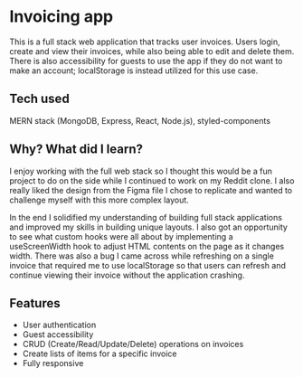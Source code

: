 # Invoicing app

This is a full stack web application that tracks user invoices. Users login, create and view their invoices, while also being able to edit and delete them. There is also accessibility for guests to use the app if they do not want to make an account; localStorage is instead utilized for this use case.

## Tech used

MERN stack (MongoDB, Express, React, Node.js), styled-components

## Why? What did I learn?

I enjoy working with the full web stack so I thought this would be a fun project to do on the side while I continued to work on my Reddit clone. I also really liked the design from the Figma file I chose to replicate and wanted to challenge myself with this more complex layout. 

In the end I solidified my understanding of building full stack applications and improved my skills in building unique layouts. I also got an opportunity to see what custom hooks were all about by implementing a useScreenWidth hook to adjust HTML contents on the page as it changes width. There was also a bug I came across while refreshing on a single invoice that required me to use localStorage so that users can refresh and continue viewing their invoice without the application crashing.

## Features

* User authentication
* Guest accessibility
* CRUD (Create/Read/Update/Delete) operations on invoices
* Create lists of items for a specific invoice
* Fully responsive
